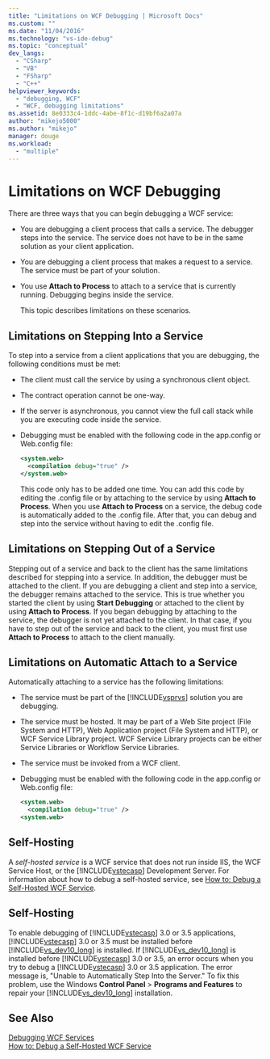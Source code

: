 ```yaml
---
title: "Limitations on WCF Debugging | Microsoft Docs"
ms.custom: ""
ms.date: "11/04/2016"
ms.technology: "vs-ide-debug"
ms.topic: "conceptual"
dev_langs: 
  - "CSharp"
  - "VB"
  - "FSharp"
  - "C++"
helpviewer_keywords: 
  - "debugging, WCF"
  - "WCF, debugging limitations"
ms.assetid: 8e0333c4-1ddc-4abe-8f1c-d19bf6a2a07a
author: "mikejo5000"
ms.author: "mikejo"
manager: douge
ms.workload: 
  - "multiple"
---
```

# Limitations on WCF Debugging
There are three ways that you can begin debugging a WCF service:  
  
- You are debugging a client process that calls a service. The debugger steps into the service. The service does not have to be in the same solution as your client application.  
  
- You are debugging a client process that makes a request to a service. The service must be part of your solution.  
  
- You use **Attach to Process** to attach to a service that is currently running. Debugging begins inside the service.  
  
  This topic describes limitations on these scenarios.  
  
## Limitations on Stepping Into a Service  
 To step into a service from a client applications that you are debugging, the following conditions must be met:  
  
-   The client must call the service by using a synchronous client object.  
  
-   The contract operation cannot be one-way.  
  
-   If the server is asynchronous, you cannot view the full call stack while you are executing code inside the service.  
  
-   Debugging must be enabled with the following code in the app.config or Web.config file:  
  
    ```xml
    <system.web>  
      <compilation debug="true" />  
    </system.web>  
    ```  
  
     This code only has to be added one time. You can add this code by editing the .config file or by attaching to the service by using **Attach to Process**. When you use **Attach to Process** on a service, the debug code is automatically added to the .config file. After that, you can debug and step into the service without having to edit the .config file.  
  
## Limitations on Stepping Out of a Service  
 Stepping out of a service and back to the client has the same limitations described for stepping into a service. In addition, the debugger must be attached to the client. If you are debugging a client and step into a service, the debugger remains attached to the service. This is true whether you started the client by using **Start Debugging** or attached to the client by using **Attach to Process**. If you began debugging by attaching to the service, the debugger is not yet attached to the client. In that case, if you have to step out of the service and back to the client, you must first use **Attach to Process** to attach to the client manually.  
  
## Limitations on Automatic Attach to a Service  
 Automatically attaching to a service has the following limitations:  
  
- The service must be part of the [!INCLUDE[vsprvs](../code-quality/includes/vsprvs_md.md)] solution you are debugging.  
  
- The service must be hosted. It may be part of a Web Site project (File System and HTTP), Web Application project (File System and HTTP), or WCF Service Library project. WCF Service Library projects can be either Service Libraries or Workflow Service Libraries.  
  
- The service must be invoked from a WCF client.  
  
- Debugging must be enabled with the following code in the app.config or Web.config file:  
  
  ```xml
  <system.web>  
    <compilation debug="true" />  
  <system.web>  
  ```  
  
## Self-Hosting  
 A *self-hosted service* is a WCF service that does not run inside IIS, the WCF Service Host, or the [!INCLUDE[vstecasp](../code-quality/includes/vstecasp_md.md)] Development Server. For information about how to debug a self-hosted service, see [How to: Debug a Self-Hosted WCF Service](../debugger/how-to-debug-a-self-hosted-wcf-service.md).  
  
## Self-Hosting  
 To enable debugging of [!INCLUDE[vstecasp](../code-quality/includes/vstecasp_md.md)] 3.0 or 3.5 applications, [!INCLUDE[vstecasp](../code-quality/includes/vstecasp_md.md)] 3.0 or 3.5 must be installed before [!INCLUDE[vs_dev10_long](../code-quality/includes/vs_dev10_long_md.md)] is installed. If [!INCLUDE[vs_dev10_long](../code-quality/includes/vs_dev10_long_md.md)] is installed before [!INCLUDE[vstecasp](../code-quality/includes/vstecasp_md.md)] 3.0 or 3.5, an error occurs when you try to debug a [!INCLUDE[vstecasp](../code-quality/includes/vstecasp_md.md)] 3.0 or 3.5 application. The error message is, "Unable to Automatically Step Into the Server." To fix this problem, use the Windows **Control Panel** > **Programs and Features** to repair your [!INCLUDE[vs_dev10_long](../code-quality/includes/vs_dev10_long_md.md)] installation.  
  
## See Also  
 [Debugging WCF Services](../debugger/debugging-wcf-services.md)   
 [How to: Debug a Self-Hosted WCF Service](../debugger/how-to-debug-a-self-hosted-wcf-service.md)
